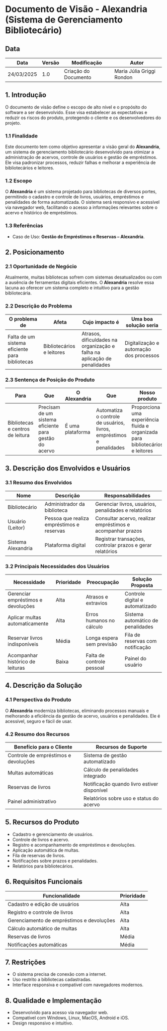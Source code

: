 # Documento de Visão - Alexandria (Sistema de Gerenciamento Bibliotecário)

## **Data**
| Data | Versão | Modificação | Autor |
|------|--------|--------------|-------|
| 24/03/2025 | 1.0 | Criação do Documento | Maria Júlia Griggi Rondon |

## **1. Introdução**
  O documento de visão define o escopo de alto nível e o propósito do software a ser desenvolvido. Esse visa estabelecer as expectativas e reduzir os riscos do produto, protegendo o cliente e os desenvolvedores do projeto.

### **1.1 Finalidade**
  Este documento tem como objetivo apresentar a visão geral do **Alexandria**, um sistema de gerenciamento bibliotecário desenvolvido para otimizar a administração de acervos, controle de usuários e gestão de empréstimos. Ele visa padronizar processos, reduzir falhas e melhorar a experiência de bibliotecários e leitores.

### **1.2 Escopo**
  O **Alexandria** é um sistema projetado para bibliotecas de diversos portes, permitindo o cadastro e controle de livros, usuários, empréstimos e penalidades de forma automatizada. O sistema será responsivo e acessível via navegador web, facilitando o acesso a informações relevantes sobre o acervo e histórico de empréstimos.

### **1.3 Referências**
- Caso de Uso: **Gestão de Empréstimos e Reservas – Alexandria**.

## **2. Posicionamento**
### **2.1 Oportunidade de Negócio**
  Atualmente, muitas bibliotecas sofrem com sistemas desatualizados ou com a ausência de ferramentas digitais eficientes. O **Alexandria** resolve essa lacuna ao oferecer um sistema completo e intuitivo para a gestão bibliotecária.

### **2.2 Descrição do Problema**
| O problema de | Afeta | Cujo impacto é | Uma boa solução seria |
|--------------|------|----------------|----------------|
| Falta de um sistema eficiente para bibliotecas | Bibliotecários e leitores | Atrasos, dificuldades na organização e falha na aplicação de penalidades | Digitalização e automação dos processos |

### **2.3 Sentença de Posição do Produto**
| Para | Que | O Alexandria | Que | Nosso produto |
|------|----|-------------|----|--------------|
| Bibliotecas e centros de leitura | Precisam de um sistema eficiente para gestão do acervo | É uma plataforma | Automatiza o controle de usuários, livros, empréstimos e penalidades | Proporciona uma experiência fluida e organizada para bibliotecários e leitores |

## **3. Descrição dos Envolvidos e Usuários**
### **3.1 Resumo dos Envolvidos**
| Nome | Descrição | Responsabilidades |
|------|-----------|-----------------|
| Bibliotecário | Administrador da biblioteca | Gerenciar livros, usuários, penalidades e relatórios |
| Usuário (Leitor) | Pessoa que realiza empréstimos e reservas | Consultar acervo, realizar empréstimos e acompanhar prazos |
| Sistema Alexandria | Plataforma digital | Registrar transações, controlar prazos e gerar relatórios |

### **3.2 Principais Necessidades dos Usuários**
| Necessidade | Prioridade | Preocupação | Solução Proposta |
|------------|-----------|-------------|----------------|
| Gerenciar empréstimos e devoluções | Alta | Atrasos e extravios | Controle digital e automatizado |
| Aplicar multas automaticamente | Alta | Erros humanos no cálculo | Sistema automático de penalidades |
| Reservar livros indisponíveis | Média | Longa espera sem previsão | Fila de reservas com notificação |
| Acompanhar histórico de leituras | Baixa | Falta de controle pessoal | Painel do usuário |

## **4. Descrição da Solução**
### **4.1 Perspectiva do Produto**
  O **Alexandria** moderniza bibliotecas, eliminando processos manuais e melhorando a eficiência da gestão de acervo, usuários e penalidades. Ele é acessível, seguro e fácil de usar.

### **4.2 Resumo dos Recursos**
| Benefício para o Cliente | Recursos de Suporte |
|------------------------|-----------------|
| Controle de empréstimos e devoluções | Sistema de gestão automatizado |
| Multas automáticas | Cálculo de penalidades integrado |
| Reservas de livros | Notificação quando livro estiver disponível |
| Painel administrativo | Relatórios sobre uso e status do acervo |

## **5. Recursos do Produto**
- Cadastro e gerenciamento de usuários.
- Controle de livros e acervo.
- Registro e acompanhamento de empréstimos e devoluções.
- Aplicação automática de multas.
- Fila de reservas de livros.
- Notificações sobre prazos e penalidades.
- Relatórios para bibliotecários.

## **6. Requisitos Funcionais**
| Funcionalidade | Prioridade |
|---------------|-----------|
| Cadastro e edição de usuários | Alta |
| Registro e controle de livros | Alta |
| Gerenciamento de empréstimos e devoluções | Alta |
| Cálculo automático de multas | Alta |
| Reservas de livros | Média |
| Notificações automáticas | Média |

## **7. Restrições**
- O sistema precisa de conexão com a internet.
- Uso restrito a bibliotecas cadastradas.
- Interface responsiva e compatível com navegadores modernos.

## **8. Qualidade e Implementação**
- Desenvolvido para acesso via navegador web.
- Compatível com Windows, Linux, MacOS, Android e iOS.
- Design responsivo e intuitivo.
